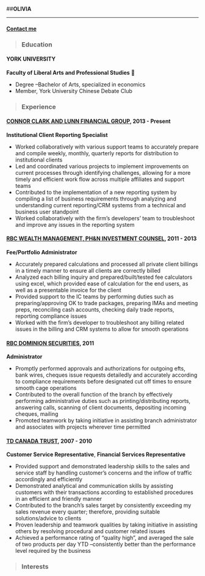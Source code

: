 ##__OLIVIA__
***
#### [Contact me][em] 
[em]: mailto:ohkcheng@outlook.com "Send email"

> ### Education 
#### YORK UNIVERSITY                                                                                                          
__Faculty of Liberal Arts and Professional Studies__
	
* Degree –Bachelor of Arts, specialized in economics
* Member, York University Chinese Debate Club

> ### Experience 
#### [CONNOR CLARK AND LUNN FINANCIAL GROUP](https://www.cclgroup.com/cclfg/en "CCL Financial Group"), 2013 - Present
__Institutional Client Reporting Specialist__

* Worked collaboratively with various support teams to accurately prepare and compile weekly, monthly, quarterly reports for distribution to institutional clients 
* Led and coordinated various projects to implement improvements on current processes through identifying challenges, allowing for a more timely and efficient work flow across multiple affiliates and support teams
* Contributed to the implementation of a new reporting system by compiling a list of business requirements through analyzing and understanding current reporting/CRM systems from a technical and business user standpoint 
* Worked collaboratively with the firm’s developers’ team to troubleshoot and improve any issues in the reporting system

#### [RBC WEALTH MANAGEMENT, PH&N INVESTMENT COUNSEL](http://www.rbcphnic.com/ "RBC PH&N"), 2011 - 2013
__Fee/Portfolio Administrator__

* Accurately prepared calculations and processed all private client billings in a timely manner to ensure all clients are correctly billed
* Analyzed each billing inquiry and prepared/built/tested fee calculators using excel, which provided ease of calculation for the end users, as well as a presentable invoice for the client
* Provided support to the IC teams by performing duties such as preparing/approving OK to trade packages, preparing IMAs and meeting preps, reconciling cash accounts, checking daily trade reports, reporting compliance issues
* Worked with the firm’s developer to troubleshoot any billing related issues in the billing and CRM systems to allow for smooth operations

#### [RBC DOMINION SECURITIES](http://www.rbcds.com/ "RBC DS"), 2011
__Administrator__

* Promptly performed approvals and authorizations for outgoing efts, bank wires, cheques issue requests detailedly and accurately according to compliance requirements before designated cut off times to ensure smooth cage operations
* Contributed to the overall function of the branch by effectively performing administrative duties such as printing/distributing reports, answering calls, scanning of client documents, depositing incoming cheques, mailing 
* Promoted teamwork by taking initiative in assisting branch administrator and associates with projects wherever time permitted

#### [TD CANADA TRUST](http://www.tdcanadatrust.com "TD"), 2007 - 2010
__Customer Service Representative__, __Financial Services Representative__

* Provided support and demonstrated leadership skills to the sales and service staff by handling customer’s concerns and the inflow of traffic accordingly and efficiently
* Demonstrated analytical and communication skills by assisting customers with their transactions according to established procedures in an efficient and friendly manner
* Contributed to the branch’s sales target by consistently exceeding my sales revenue every quarter; therefore, providing suitable solutions/advice to clients
* Proven leadership and teamwork qualities by taking initiative in assisting others by resolving procedural and customer related issues
* Achieved a performance rating of “quality high”, and averaged the sale of two products per day YTD –consistently better than the performance level required by the business

> ### Interests
